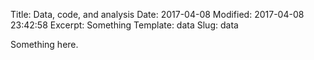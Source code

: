 Title: Data, code, and analysis
Date: 2017-04-08
Modified: 2017-04-08 23:42:58
Excerpt: Something
Template: data
Slug: data

Something here.
